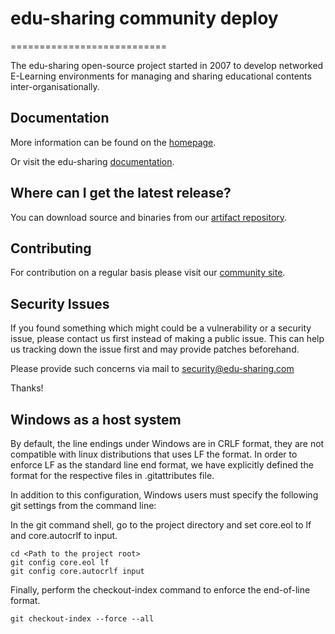 # edu-sharing community deploy
===========================

The edu-sharing open-source project started in 2007 to develop networked E-Learning environments for managing and
sharing educational contents inter-organisationally.

Documentation
-------------
More information can be found on the [homepage](http://www.edu-sharing.com).

Or visit the edu-sharing [documentation](http://docs.edu-sharing.com/confluence/edp).

Where can I get the latest release?
-----------------------------------
You can download source and binaries from
our [artifact repository](https://artifacts.edu-sharing.com).

Contributing
------------
For contribution on a regular basis please visit our [community site](http://edu-sharing-network.org/?lang=en).

Security Issues
---------------
If you found something which might could be a vulnerability or a security issue, please contact us first instead of
making a public issue. This can help us tracking down the issue first and may provide patches beforehand.

Please provide such concerns via mail to security@edu-sharing.com

Thanks!

Windows as a host system
------------------------
By default, the line endings under Windows are in CRLF format, they are not compatible with linux distributions that
uses LF the format. In order to enforce LF as the standard line end format, we have explicitly defined the format for
the respective files in .gitattributes file.

In addition to this configuration, Windows users must specify the following git settings from the command line:

In the git command shell, go to the project directory and set core.eol to lf and core.autocrlf to input.

```
cd <Path to the project root>
git config core.eol lf
git config core.autocrlf input
```

Finally, perform the checkout-index command to enforce the end-of-line format.

```
git checkout-index --force --all
```


